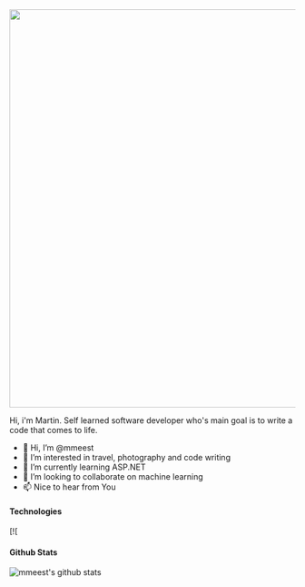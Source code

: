 <img src="https://user-images.githubusercontent.com/34022590/113019055-db41c600-9189-11eb-863a-9fcd272e697f.png" width="700px">

Hi, i'm Martin. Self learned software developer who's main goal is to write a code that comes to life.

- 👋 Hi, I’m @mmeest
- 👀 I’m interested in travel, photography and code writing
- 🌱 I’m currently learning ASP.NET
- 💞️ I’m looking to collaborate on machine learning
- 📫 Nice to hear from You

<!---
mmeest/mmeest is a ✨ special ✨ repository because its `README.md` (this file) appears on your GitHub profile.
You can click the Preview link to take a look at your changes.
--->

#### Technologies
[![

#### Github Stats
![mmeest's github stats](https://github-readme-stats.vercel.app/api?username=mmeest&count_private=false&theme=tokyonight&hide=contribs,prs)
